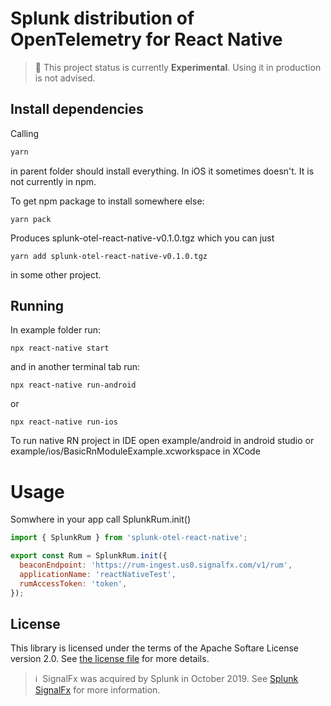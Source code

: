 # Splunk distribution of OpenTelemetry for React Native

> :construction: This project status is currently **Experimental**. Using it in production is not advised.

## Install dependencies

Calling
```sh
yarn
```
in parent folder should install everything. In iOS it sometimes doesn't.
It is not currently in npm.

To get npm package to install somewhere else:
```
yarn pack
```
Produces splunk-otel-react-native-v0.1.0.tgz which you can just
```
yarn add splunk-otel-react-native-v0.1.0.tgz
```
in some other project.
## Running

In example folder run:
```
npx react-native start
```
and in another terminal tab run:
```
npx react-native run-android
```
or
```
npx react-native run-ios
```

To run native RN project in IDE open example/android in android studio or example/ios/BasicRnModuleExample.xcworkspace in XCode
# Usage
Somwhere in your app call SplunkRum.init()

```js
import { SplunkRum } from 'splunk-otel-react-native';

export const Rum = SplunkRum.init({
  beaconEndpoint: 'https://rum-ingest.us0.signalfx.com/v1/rum',
  applicationName: 'reactNativeTest',
  rumAccessToken: 'token',
});

```

## License

This library is licensed under the terms of the Apache Softare License version 2.0.
See [the license file](./LICENSE) for more details.

>ℹ️&nbsp;&nbsp;SignalFx was acquired by Splunk in October 2019. See [Splunk SignalFx](https://www.splunk.com/en_us/investor-relations/acquisitions/signalfx.html) for more information.

